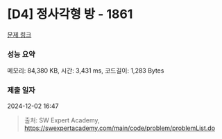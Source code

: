 # [D4] 정사각형 방 - 1861 

[문제 링크](https://swexpertacademy.com/main/code/problem/problemDetail.do?contestProbId=AV5LtJYKDzsDFAXc) 

### 성능 요약

메모리: 84,380 KB, 시간: 3,431 ms, 코드길이: 1,283 Bytes

### 제출 일자

2024-12-02 16:47



> 출처: SW Expert Academy, https://swexpertacademy.com/main/code/problem/problemList.do